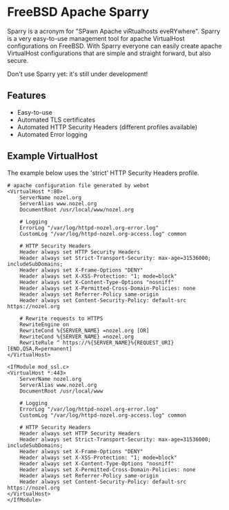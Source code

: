 # FreeBSD Apache Sparry
Sparry is a acronym for "SPawn Apache viRtualhosts eveRYwhere". Sparry is a very easy-to-use management tool for apache VirtualHost configurations on FreeBSD. With Sparry everyone can easily create apache VirtualHost configurations that are simple and straight forward, but also secure.

Don't use Sparry yet: it's still under development!

## Features
* Easy-to-use
* Automated TLS certificates
* Automated HTTP Security Headers (different profiles available)
* Automated Error logging

## Example VirtualHost
The example below uses the 'strict' HTTP Security Headers profile.
```
# apache configuration file generated by webot
<VirtualHost *:80>
    ServerName nozel.org
    ServerAlias www.nozel.org
    DocumentRoot /usr/local/www/nozel.org

    # Logging
    ErrorLog "/var/log/httpd-nozel.org-error.log"
    CustomLog "/var/log/httpd-nozel.org-access.log" common

    # HTTP Security Headers
    Header always set HTTP Security Headers
    Header always set Strict-Transport-Security: max-age=31536000; includeSubDomains;
    Header always set X-Frame-Options "DENY"
    Header always set X-XSS-Protection: "1; mode=block"
    Header always set X-Content-Type-Options "nosniff"
    Header always set X-Permitted-Cross-Domain-Policies: none
    Header always set Referrer-Policy same-origin
    Header always set Content-Security-Policy: default-src https://nozel.org

    # Rewrite requests to HTTPS
    RewriteEngine on
    RewriteCond %{SERVER_NAME} =nozel.org [OR]
    RewriteCond %{SERVER_NAME} =nozel.org
    RewriteRule ^ https://%{SERVER_NAME}%{REQUEST_URI} [END,QSA,R=permanent]
</VirtualHost>

<IfModule mod_ssl.c>
<VirtualHost *:443>
    ServerName nozel.org
    ServerAlias www.nozel.org
    DocumentRoot /usr/local/www

    # Logging
    ErrorLog "/var/log/httpd-nozel.org-error.log"
    CustomLog "/var/log/httpd-nozel.org-access.log" common

    # HTTP Security Headers
    Header always set HTTP Security Headers
    Header always set Strict-Transport-Security: max-age=31536000; includeSubDomains;
    Header always set X-Frame-Options "DENY"
    Header always set X-XSS-Protection: "1; mode=block"
    Header always set X-Content-Type-Options "nosniff"
    Header always set X-Permitted-Cross-Domain-Policies: none
    Header always set Referrer-Policy same-origin
    Header always set Content-Security-Policy: default-src https://nozel.org
</VirtualHost>
</IfModule>
```
